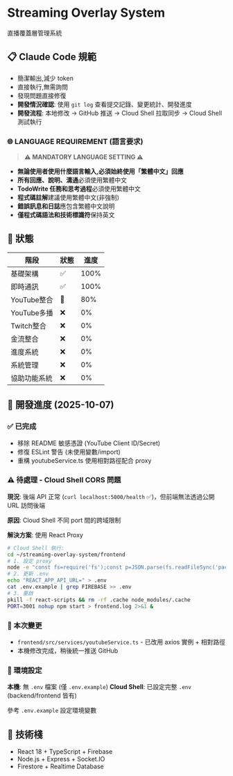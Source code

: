 # Streaming Overlay System

直播覆蓋層管理系統

## 📋 Claude Code 規範
- 簡潔輸出,減少 token
- 直接執行,無需詢問
- 發現問題直接修復
- **開發情況確認**: 使用 `git log` 查看提交記錄、變更統計、開發進度
- **開發流程**: 本地修改 → GitHub 推送 → Cloud Shell 拉取同步 → Cloud Shell 測試執行

### 🌐 **LANGUAGE REQUIREMENT (語言要求)**
> **⚠️ MANDATORY LANGUAGE SETTING ⚠️**
- **無論使用者使用什麼語言輸入,必須始終使用「繁體中文」回應**
- **所有回應、說明、溝通**必須使用繁體中文
- **TodoWrite 任務和思考過程**必須使用繁體中文
- **程式碼註解**建議使用繁體中文(非強制)
- **錯誤訊息和日誌**應包含繁體中文說明
- **僅程式碼語法和技術標識符**保持英文

## 🚀 狀態
| 階段 | 狀態 | 進度 |
|------|------|------|
| 基礎架構 | ✅ | 100% |
| 即時通訊 | ✅ | 100% |
| YouTube整合 | 🔄 | 80% |
| YouTube多播 | ❌ | 0% |
| Twitch整合 | ❌ | 0% |
| 金流整合 | ❌ | 0% |
| 進度系統 | ❌ | 0% |
| 系統管理 | ❌ | 0% |
| 協助功能系統 | ❌ | 0% |

## 🧪 開發進度 (2025-10-07)

### ✅ 已完成
- 移除 README 敏感憑證 (YouTube Client ID/Secret)
- 修復 ESLint 警告 (未使用變數/import)
- 重構 youtubeService.ts 使用相對路徑配合 proxy

### ⚠️ 待處理 - Cloud Shell CORS 問題
**現況**: 後端 API 正常 (`curl localhost:5000/health` ✅)，但前端無法透過公開 URL 訪問後端

**原因**: Cloud Shell 不同 port 間的跨域限制

**解決方案**: 使用 React Proxy
```bash
# Cloud Shell 執行:
cd ~/streaming-overlay-system/frontend
# 1. 設定 proxy
node -e "const fs=require('fs');const p=JSON.parse(fs.readFileSync('package.json','utf8'));p.proxy='http://localhost:5000';fs.writeFileSync('package.json',JSON.stringify(p,null,2));"
# 2. 更新 .env
echo "REACT_APP_API_URL=" > .env
cat .env.example | grep FIREBASE >> .env
# 3. 重啟
pkill -f react-scripts && rm -rf .cache node_modules/.cache
PORT=3001 nohup npm start > frontend.log 2>&1 &
```

### 📝 本次變更
- `frontend/src/services/youtubeService.ts` - 已改用 axios 實例 + 相對路徑
- 本機修改完成，稍後統一推送 GitHub

### 🔑 環境設定
**本機**: 無 `.env` 檔案 (僅 `.env.example`)
**Cloud Shell**: 已設定完整 `.env` (backend/frontend 皆有)

參考 `.env.example` 設定環境變數

## 🔧 技術棧
- React 18 + TypeScript + Firebase
- Node.js + Express + Socket.IO
- Firestore + Realtime Database
